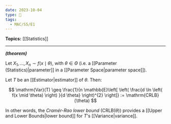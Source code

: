 ```yaml
---
date: 2023-10-04
type: 🧠
tags:
  - MAC/S5/E1
---
```


**Topics:** [[Statistics]]

---

_**(theorem)**_

Let $X_{1}, \dots, X_{n} \sim f(x \mid \theta)$, with $\theta \in \Theta$ (i.e. a [[Parameter (Statistics)|parameter]] in a [[Parameter Space|parameter space]]).

Let $T$ be an [[Estimator|estimator]] of $\theta$. Then:

$$
\mathrm{Var}(T) \geq \frac{1}{n \mathbb{E}\left[ \left( \frac{d \ln \left( f(x \mid \theta) \right) }{d \theta} \right)^{2} \right]} := \mathrm{CRLB}(\theta)
$$

In other words, the _Cramér-Rao lower bound_ ($\mathrm{CRLB}(\theta)$) provides a [[Upper and Lower Bounds|lower bound]] for $T$'s [[Variance|variance]].
